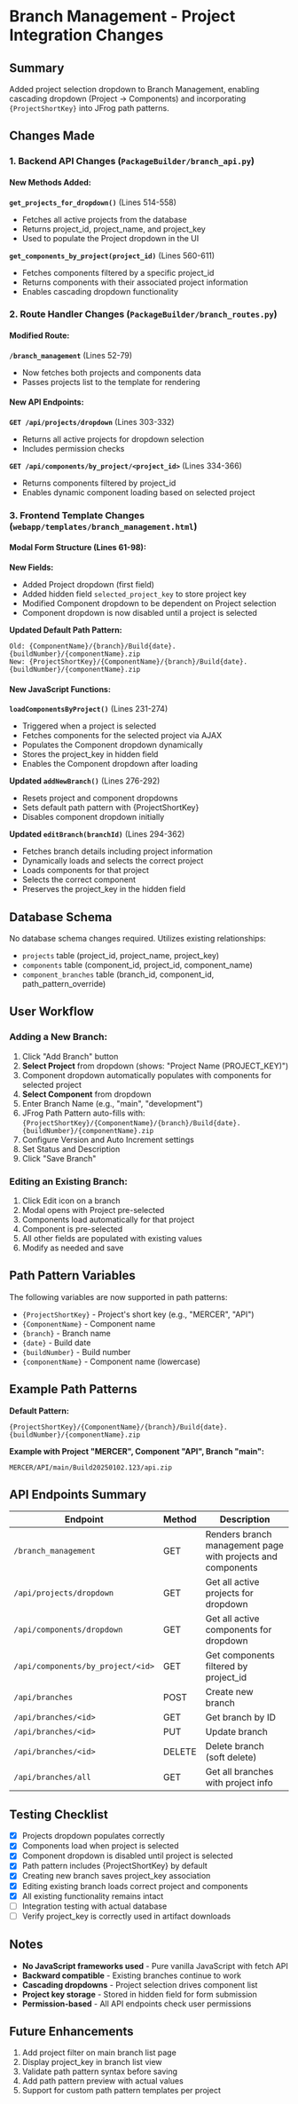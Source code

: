 # Branch Management - Project Integration Changes

## Summary
Added project selection dropdown to Branch Management, enabling cascading dropdown (Project → Components) and incorporating `{ProjectShortKey}` into JFrog path patterns.

## Changes Made

### 1. Backend API Changes (`PackageBuilder/branch_api.py`)

#### New Methods Added:

**`get_projects_for_dropdown()`** (Lines 514-558)
- Fetches all active projects from the database
- Returns project_id, project_name, and project_key
- Used to populate the Project dropdown in the UI

**`get_components_by_project(project_id)`** (Lines 560-611)
- Fetches components filtered by a specific project_id
- Returns components with their associated project information
- Enables cascading dropdown functionality

### 2. Route Handler Changes (`PackageBuilder/branch_routes.py`)

#### Modified Route:
**`/branch_management`** (Lines 52-79)
- Now fetches both projects and components data
- Passes projects list to the template for rendering

#### New API Endpoints:

**`GET /api/projects/dropdown`** (Lines 303-332)
- Returns all active projects for dropdown selection
- Includes permission checks

**`GET /api/components/by_project/<project_id>`** (Lines 334-366)
- Returns components filtered by project_id
- Enables dynamic component loading based on selected project

### 3. Frontend Template Changes (`webapp/templates/branch_management.html`)

#### Modal Form Structure (Lines 61-98):

**New Fields:**
- Added Project dropdown (first field)
- Added hidden field `selected_project_key` to store project key
- Modified Component dropdown to be dependent on Project selection
- Component dropdown is now disabled until a project is selected

**Updated Default Path Pattern:**
```
Old: {ComponentName}/{branch}/Build{date}.{buildNumber}/{componentName}.zip
New: {ProjectShortKey}/{ComponentName}/{branch}/Build{date}.{buildNumber}/{componentName}.zip
```

#### New JavaScript Functions:

**`loadComponentsByProject()`** (Lines 231-274)
- Triggered when a project is selected
- Fetches components for the selected project via AJAX
- Populates the Component dropdown dynamically
- Stores the project_key in hidden field
- Enables the Component dropdown after loading

**Updated `addNewBranch()`** (Lines 276-292)
- Resets project and component dropdowns
- Sets default path pattern with {ProjectShortKey}
- Disables component dropdown initially

**Updated `editBranch(branchId)`** (Lines 294-362)
- Fetches branch details including project information
- Dynamically loads and selects the correct project
- Loads components for that project
- Selects the correct component
- Preserves the project_key in the hidden field

## Database Schema
No database schema changes required. Utilizes existing relationships:
- `projects` table (project_id, project_name, project_key)
- `components` table (component_id, project_id, component_name)
- `component_branches` table (branch_id, component_id, path_pattern_override)

## User Workflow

### Adding a New Branch:
1. Click "Add Branch" button
2. **Select Project** from dropdown (shows: "Project Name (PROJECT_KEY)")
3. Component dropdown automatically populates with components for selected project
4. **Select Component** from dropdown
5. Enter Branch Name (e.g., "main", "development")
6. JFrog Path Pattern auto-fills with: `{ProjectShortKey}/{ComponentName}/{branch}/Build{date}.{buildNumber}/{componentName}.zip`
7. Configure Version and Auto Increment settings
8. Set Status and Description
9. Click "Save Branch"

### Editing an Existing Branch:
1. Click Edit icon on a branch
2. Modal opens with Project pre-selected
3. Components load automatically for that project
4. Component is pre-selected
5. All other fields are populated with existing values
6. Modify as needed and save

## Path Pattern Variables
The following variables are now supported in path patterns:

- `{ProjectShortKey}` - Project's short key (e.g., "MERCER", "API")
- `{ComponentName}` - Component name
- `{branch}` - Branch name
- `{date}` - Build date
- `{buildNumber}` - Build number
- `{componentName}` - Component name (lowercase)

## Example Path Patterns

**Default Pattern:**
```
{ProjectShortKey}/{ComponentName}/{branch}/Build{date}.{buildNumber}/{componentName}.zip
```

**Example with Project "MERCER", Component "API", Branch "main":**
```
MERCER/API/main/Build20250102.123/api.zip
```

## API Endpoints Summary

| Endpoint | Method | Description |
|----------|--------|-------------|
| `/branch_management` | GET | Renders branch management page with projects and components |
| `/api/projects/dropdown` | GET | Get all active projects for dropdown |
| `/api/components/dropdown` | GET | Get all active components for dropdown |
| `/api/components/by_project/<id>` | GET | Get components filtered by project_id |
| `/api/branches` | POST | Create new branch |
| `/api/branches/<id>` | GET | Get branch by ID |
| `/api/branches/<id>` | PUT | Update branch |
| `/api/branches/<id>` | DELETE | Delete branch (soft delete) |
| `/api/branches/all` | GET | Get all branches with project info |

## Testing Checklist

- [x] Projects dropdown populates correctly
- [x] Components load when project is selected
- [x] Component dropdown is disabled until project is selected
- [x] Path pattern includes {ProjectShortKey} by default
- [x] Creating new branch saves project_key association
- [x] Editing existing branch loads correct project and components
- [x] All existing functionality remains intact
- [ ] Integration testing with actual database
- [ ] Verify project_key is correctly used in artifact downloads

## Notes

- **No JavaScript frameworks used** - Pure vanilla JavaScript with fetch API
- **Backward compatible** - Existing branches continue to work
- **Cascading dropdowns** - Project selection drives component list
- **Project key storage** - Stored in hidden field for form submission
- **Permission-based** - All API endpoints check user permissions

## Future Enhancements

1. Add project filter on main branch list page
2. Display project_key in branch list view
3. Validate path pattern syntax before saving
4. Add path pattern preview with actual values
5. Support for custom path pattern templates per project